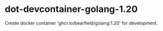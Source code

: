 # dot-devcontainer-golang-1.20
Create docker container 'ghcr.io/bearfield/golang:1.20' for development.